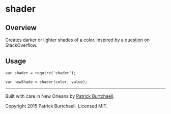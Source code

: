 # shader

## Overview

Creates darker or lighter shades of a color. Inspired by [a question](http://stackoverflow.com/questions/5560248/programmatically-lighten-or-darken-a-hex-color-or-rgb-and-blend-colors) on StackOverflow.

## Usage

```
var shader = require('shader');

var newShade = shader(color, value);
```

---
Built with care in New Orleans by [Patrick Burtchaell](http://twitter.com/pburtchaell).

Copyright 2015 Patrick Burtchaell. Licensed MIT.

